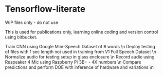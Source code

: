 # Tensorflow-literate
WIP files only - do not use 

This is used for publications only, learning online coding and version control using bitbucket. 

Train CNN using Google Mini-Speech Dataset of 8 words \n
Deploy testing of files with 1 sec length not used in training from V1 Full Speech Dataset \n
Normalize audio for testing setup in glass enclosure \n
Record audio using Respeaker 4 Mic using Raspberry Pi 3B+ - 4X numbers \n
Compare predictions and perform DOE with inference of hardware and variations \n
